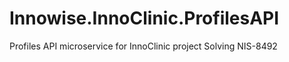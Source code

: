 # Innowise.InnoClinic.ProfilesAPI
Profiles API microservice for InnoClinic project
Solving NIS-8492
